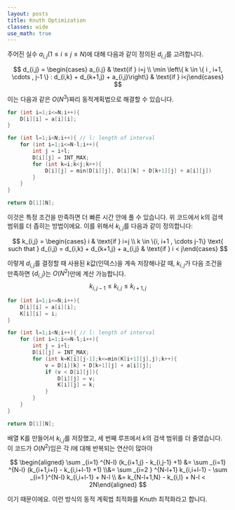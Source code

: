 ```yaml
---
layout: posts
title: Knuth Optimization
classes: wide
use_math: true
---
```




주어진 실수 $a_{i,j}(1 \le i \le j \le N)$에 대해 다음과 같이 정의된 $d_{i,j}$를 고려합니다.


$$
d_{i,j} = \begin{cases} a_{i.j} & \text{if } i=j \\ \min \left\{  k \in \{ i , i+1,  \cdots , j-1 \} : d_{i,k} + d_{k+1,j} + a_{i,j}\right\} & \text{if } i<j\end{cases}
$$


이는 다음과 같은 $O(N^3)$짜리 동적계획법으로 해결할 수 있습니다.

```c++
for (int i=1;i<=N;i++){
    D[i][i] = a[i][i];
}

for (int l=1;i<N;i++){ // l: length of interval
    for (int i=1;i<=N-l;i++){
        int j = i+l;
        D[i][j] = INT_MAX;
        for (int k=i;k<j;k++){
            D[i][j] = min(D[i][j], D[i][k] + D[k+1][j] + a[i][j])
        }
    }
}

return D[1][N];
```



이것은 특정 조건을 만족하면 더 빠른 시간 안에 풀 수 있습니다. 위 코드에서 k의 검색 범위를 더 좁히는 방법이에요. 이를 위해서 $k_{i,j}$를 다음과 같이 정의합니다:


$$
k_{i,j} = \begin{cases} i & \text{if } i=j \\ k \in \{i, i+1 , \cdots j-1\} \text{ such that } d_{i,j} = d_{i,k} + d_{k+1,j} + a_{i,j} & \text{if } i < j\end{cases}
$$


이렇게 $d_{i,j}$를 결정할 때 사용된 $k$값(인덱스)을 계속 저장해나갈 때, $k_{i,j}$가 다음 조건을 만족하면 $\{ d_{i,j}\}$는 $O(N^2)$만에 계산 가능합니다.
$$
k_{i,j-1} \le k_{i,j} \le k_{i+1,j}
$$

```c++
for (int i=1;i<=N;i++){
    D[i][i] = a[i][i];
    K[i][i] = i;
}

for (int l=1;i<N;i++){ // l: length of interval
    for (int i=1;i<=N-l;i++){
        int j = i+l;
        D[i][j] = INT_MAX;
        for (int k=K[i][j-1];k<=min(K[i+1][j],j);k++){
            v = D[i][k] + D[k+1][j] + a[i][j];
            if (v < D[i][j]){
                D[i][j] = v;
                K[i][j] = k;
            }
        }
    }
}

return D[1][N];
```



배열 K를 만들어서 $k_{i,j}$를 저장했고, 세 번째 루프에서 $k$의 검색 범위를 더 줄였습니다. 이 코드가 $O(N^2)$임은 각 $l$에 대해 반복되는 연산이 많아야


$$
\begin{aligned} \sum _{i=1} ^{N-l} (k_{i+1,j} - k_{i,j-1} +1) &= \sum _{i=1} ^{N-l} (k_{i+1,i+l} - k_{i,i+l-1} +1) \\&= \sum _{i=2 } ^{N-l+1} k_{i,i+l-1} - \sum _{i=1 }^{N-l} k_{i,i+l-1} + N-l \\ &= k_{N-l+1,N} - k_{i,l} + N-l < 2N\end{aligned}
$$


이기 때문이에요. 이런 방식의 동적 계획법 최적화를 Knuth 최적화라고 합니다.